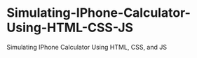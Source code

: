 # Simulating-IPhone-Calculator-Using-HTML-CSS-JS
Simulating IPhone Calculator Using HTML, CSS, and JS
